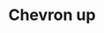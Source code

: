 ---
title: Chevron up
tags: ["chevron", "up", "direction", "pointer", "navigate"]
icon: chevron-up
svg: '<svg xmlns="http://www.w3.org/2000/svg" width="24" height="24" fill="none" viewBox="0 0 24 24" stroke-width="1.5" stroke-linecap="round" stroke-linejoin="round" stroke="currentColor"><path d="m18 15-6-6-6 6"/></svg>'
---
